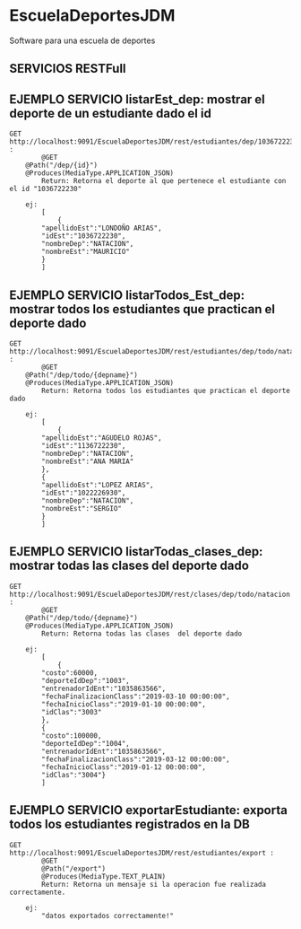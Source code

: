 # EscuelaDeportesJDM
Software para una escuela de deportes


## SERVICIOS RESTFull


## EJEMPLO SERVICIO listarEst_dep: mostrar el deporte de un estudiante dado el id
```
GET 	http://localhost:9091/EscuelaDeportesJDM/rest/estudiantes/dep/1036722230 :     
        @GET
	@Path("/dep/{id}")
	@Produces(MediaType.APPLICATION_JSON)
        Return: Retorna el deporte al que pertenece el estudiante con el id "1036722230"
        
	ej:
        [
            {
		"apellidoEst":"LONDOÑO ARIAS",
		"idEst":"1036722230",
		"nombreDep":"NATACION",
		"nombreEst":"MAURICIO"
	    }
        ]
``` 
       
## EJEMPLO SERVICIO listarTodos_Est_dep: mostrar todos los estudiantes que practican el deporte dado
```
GET 	http://localhost:9091/EscuelaDeportesJDM/rest/estudiantes/dep/todo/natacion :     
        @GET
	@Path("/dep/todo/{depname}")
	@Produces(MediaType.APPLICATION_JSON)
        Return: Retorna todos los estudiantes que practican el deporte dado
        
	ej:
        [
            {
		"apellidoEst":"AGUDELO ROJAS",
		"idEst":"1136722230",
		"nombreDep":"NATACION",
		"nombreEst":"ANA MARIA"
	    },
	    {
		"apellidoEst":"LOPEZ ARIAS",
		"idEst":"1022226930",
		"nombreDep":"NATACION",
		"nombreEst":"SERGIO"
	    }
        ]
``` 

## EJEMPLO SERVICIO listarTodas_clases_dep: mostrar todas las clases  del deporte dado
```
GET 	http://localhost:9091/EscuelaDeportesJDM/rest/clases/dep/todo/natacion :     
        @GET
	@Path("/dep/todo/{depname}")
	@Produces(MediaType.APPLICATION_JSON)
        Return: Retorna todas las clases  del deporte dado
        
	ej:
        [
            {
		"costo":60000,
		"deporteIdDep":"1003",
		"entrenadorIdEnt":"1035863566",
		"fechaFinalizacionClass":"2019-03-10 00:00:00",
		"fechaInicioClass":"2019-01-10 00:00:00",
		"idClas":"3003"
		},
		{
		"costo":100000,
		"deporteIdDep":"1004",
		"entrenadorIdEnt":"1035863566",
		"fechaFinalizacionClass":"2019-03-12 00:00:00",
		"fechaInicioClass":"2019-01-12 00:00:00",
		"idClas":"3004"}
        ]
``` 

## EJEMPLO SERVICIO exportarEstudiante: exporta todos los estudiantes registrados en la DB
```
GET 	http://localhost:9091/EscuelaDeportesJDM/rest/estudiantes/export :     
        @GET
		@Path("/export")
		@Produces(MediaType.TEXT_PLAIN)
        Return: Retorna un mensaje si la operacion fue realizada correctamente.
        
	ej:
        "datos exportados correctamente!"
``` 
